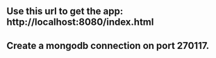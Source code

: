 ## Use this url to get the app: http://localhost:8080/index.html

## Create a mongodb connection on port 270117.